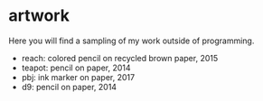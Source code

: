 # artwork
Here you will find a sampling of my work outside of programming.

 - reach: colored pencil on recycled brown paper, 2015
 - teapot: pencil on paper, 2014
 - pbj: ink marker on paper, 2017
 - d9: pencil on paper, 2014
